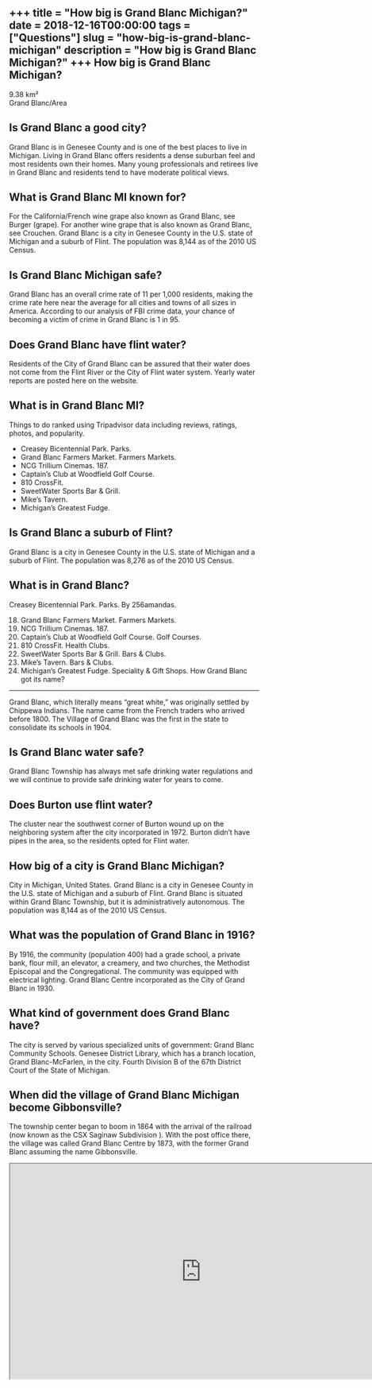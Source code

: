 +++
title = "How big is Grand Blanc Michigan?"
date = 2018-12-16T00:00:00
tags = ["Questions"]
slug = "how-big-is-grand-blanc-michigan"
description = "How big is Grand Blanc Michigan?"
+++
How big is Grand Blanc Michigan?
--------------------------------

9.38 km²  
Grand Blanc/Area

Is Grand Blanc a good city?
---------------------------

Grand Blanc is in Genesee County and is one of the best places to live in Michigan. Living in Grand Blanc offers residents a dense suburban feel and most residents own their homes. Many young professionals and retirees live in Grand Blanc and residents tend to have moderate political views.

What is Grand Blanc MI known for?
---------------------------------

For the California/French wine grape also known as Grand Blanc, see Burger (grape). For another wine grape that is also known as Grand Blanc, see Crouchen. Grand Blanc is a city in Genesee County in the U.S. state of Michigan and a suburb of Flint. The population was 8,144 as of the 2010 US Census.

Is Grand Blanc Michigan safe?
-----------------------------

Grand Blanc has an overall crime rate of 11 per 1,000 residents, making the crime rate here near the average for all cities and towns of all sizes in America. According to our analysis of FBI crime data, your chance of becoming a victim of crime in Grand Blanc is 1 in 95.

Does Grand Blanc have flint water?
----------------------------------

Residents of the City of Grand Blanc can be assured that their water does not come from the Flint River or the City of Flint water system. Yearly water reports are posted here on the website.

What is in Grand Blanc MI?
--------------------------

Things to do ranked using Tripadvisor data including reviews, ratings, photos, and popularity.

- Creasey Bicentennial Park. Parks.
- Grand Blanc Farmers Market. Farmers Markets.
- NCG Trillium Cinemas. 187.
- Captain’s Club at Woodfield Golf Course.
- 810 CrossFit.
- SweetWater Sports Bar &amp; Grill.
- Mike’s Tavern.
- Michigan’s Greatest Fudge.

Is Grand Blanc a suburb of Flint?
---------------------------------

Grand Blanc is a city in Genesee County in the U.S. state of Michigan and a suburb of Flint. The population was 8,276 as of the 2010 US Census.

What is in Grand Blanc?
-----------------------

Creasey Bicentennial Park. Parks. By 256amandas.

18. Grand Blanc Farmers Market. Farmers Markets.
19. NCG Trillium Cinemas. 187.
20. Captain’s Club at Woodfield Golf Course. Golf Courses.
21. 810 CrossFit. Health Clubs.
22. SweetWater Sports Bar &amp; Grill. Bars &amp; Clubs.
23. Mike’s Tavern. Bars &amp; Clubs.
24. Michigan’s Greatest Fudge. Speciality &amp; Gift Shops.
How Grand Blanc got its name?
-----------------------------

Grand Blanc, which literally means “great white,” was originally settled by Chippewa Indians. The name came from the French traders who arrived before 1800. The Village of Grand Blanc was the first in the state to consolidate its schools in 1904.

Is Grand Blanc water safe?
--------------------------

Grand Blanc Township has always met safe drinking water regulations and we will continue to provide safe drinking water for years to come.

Does Burton use flint water?
----------------------------

The cluster near the southwest corner of Burton wound up on the neighboring system after the city incorporated in 1972. Burton didn’t have pipes in the area, so the residents opted for Flint water.

How big of a city is Grand Blanc Michigan?
------------------------------------------

City in Michigan, United States. Grand Blanc is a city in Genesee County in the U.S. state of Michigan and a suburb of Flint. Grand Blanc is situated within Grand Blanc Township, but it is administratively autonomous. The population was 8,144 as of the 2010 US Census.

What was the population of Grand Blanc in 1916?
-----------------------------------------------

By 1916, the community (population 400) had a grade school, a private bank, flour mill, an elevator, a creamery, and two churches, the Methodist Episcopal and the Congregational. The community was equipped with electrical lighting. Grand Blanc Centre incorporated as the City of Grand Blanc in 1930.

What kind of government does Grand Blanc have?
----------------------------------------------

The city is served by various specialized units of government: Grand Blanc Community Schools. Genesee District Library, which has a branch location, Grand Blanc-McFarlen, in the city. Fourth Division B of the 67th District Court of the State of Michigan.

When did the village of Grand Blanc Michigan become Gibbonsville?
-----------------------------------------------------------------

The township center began to boom in 1864 with the arrival of the railroad (now known as the CSX Saginaw Subdivision ). With the post office there, the village was called Grand Blanc Centre by 1873, with the former Grand Blanc assuming the name Gibbonsville.

<iframe allow="accelerometer; autoplay; clipboard-write; encrypted-media; gyroscope; picture-in-picture" allowfullscreen="" class="__youtube_prefs__  epyt-is-override  no-lazyload" data-no-lazy="1" data-origheight="433" data-origwidth="770" data-skipgform_ajax_framebjll="" height="433" id="_ytid_32475" loading="lazy" src="https://www.youtube.com/embed/wQBV0XmxEjw?enablejsapi=1&autoplay=0&cc_load_policy=0&cc_lang_pref=&iv_load_policy=1&loop=0&modestbranding=0&rel=1&fs=1&playsinline=0&autohide=2&theme=dark&color=red&controls=1&" title="YouTube player" width="770"></iframe>